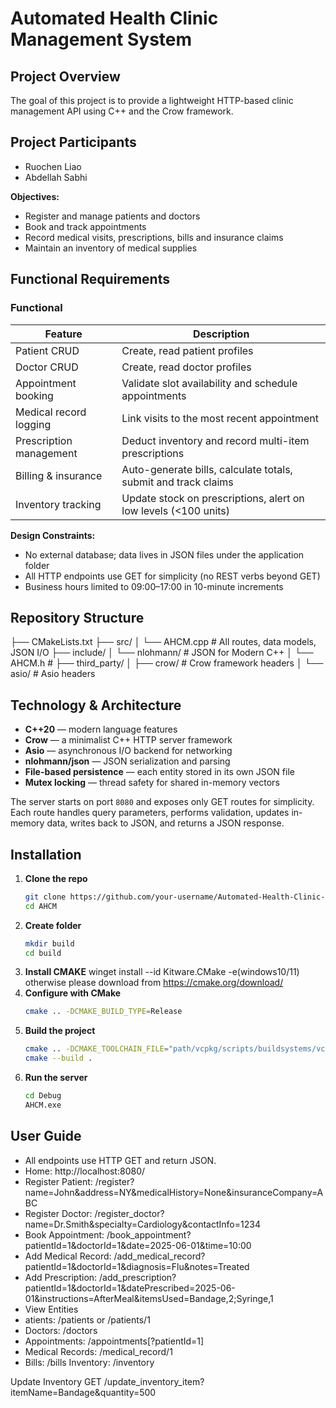 # Automated Health Clinic Management System

## Project Overview

The goal of this project is to provide a lightweight HTTP-based clinic management API using C++ and the Crow framework.  

## Project Participants

* Ruochen Liao
* Abdellah Sabhi

**Objectives:**

- Register and manage patients and doctors  
- Book and track appointments  
- Record medical visits, prescriptions, bills and insurance claims  
- Maintain an inventory of medical supplies  


## Functional Requirements

### Functional
| Feature                                    | Description                                                     
|--------------------------------------------|-----------------------------------------------------------------
| Patient CRUD                               | Create, read patient profiles                                   
| Doctor CRUD                                | Create, read doctor profiles                                    
| Appointment booking                        | Validate slot availability and schedule appointments            
| Medical record logging                     | Link visits to the most recent appointment                      
| Prescription management                    | Deduct inventory and record multi-item prescriptions            
| Billing & insurance                        | Auto-generate bills, calculate totals, submit and track claims  
| Inventory tracking                         | Update stock on prescriptions, alert on low levels (<100 units) 

**Design Constraints:**

- No external database; data lives in JSON files under the application folder  
- All HTTP endpoints use GET for simplicity (no REST verbs beyond GET)  
- Business hours limited to 09:00–17:00 in 10-minute increments  

## Repository Structure

├── CMakeLists.txt
├── src/
│ └── AHCM.cpp # All routes, data models, JSON I/O
├── include/
│ └── nlohmann/ # JSON for Modern C++
│ └── AHCM.h # 
├── third_party/
│ ├── crow/ # Crow framework headers
│ └── asio/ # Asio headers

## Technology & Architecture

- **C++20** — modern language features  
- **Crow** — a minimalist C++ HTTP server framework  
- **Asio** — asynchronous I/O backend for networking  
- **nlohmann/json** — JSON serialization and parsing  
- **File-based persistence** — each entity stored in its own JSON file  
- **Mutex locking** — thread safety for shared in-memory vectors  

The server starts on port `8080` and exposes only GET routes for simplicity. Each route handles query parameters, performs validation, updates in-memory data, writes back to JSON, and returns a JSON response.

## Installation

1. **Clone the repo**  
   ```bash
   git clone https://github.com/your-username/Automated-Health-Clinic-Management.git
   cd AHCM
2. **Create folder**
   ```bash
   mkdir build
   cd build
3. **Install CMAKE**
   winget install --id Kitware.CMake -e(windows10/11)
   otherwise please download from https://cmake.org/download/
4. **Configure with CMake**
   ```bash
   cmake .. -DCMAKE_BUILD_TYPE=Release
5. **Build the project**
   ```bash
   cmake .. -DCMAKE_TOOLCHAIN_FILE="path/vcpkg/scripts/buildsystems/vcpkg.cmake"
   cmake --build .
6. **Run the server**
   ```bash
   cd Debug
   AHCM.exe

## User Guide

- All endpoints use HTTP GET and return JSON.
- Home: http://localhost:8080/
- Register Patient: /register?name=John&address=NY&medicalHistory=None&insuranceCompany=ABC
- Register Doctor: /register_doctor?name=Dr.Smith&specialty=Cardiology&contactInfo=1234
- Book Appointment: /book_appointment?patientId=1&doctorId=1&date=2025-06-01&time=10:00
- Add Medical Record: /add_medical_record?patientId=1&doctorId=1&diagnosis=Flu&notes=Treated
- Add Prescription: /add_prescription?patientId=1&doctorId=1&datePrescribed=2025-06-01&instructions=AfterMeal&itemsUsed=Bandage,2;Syringe,1
- View Entities
- atients: /patients or /patients/1
- Doctors: /doctors
- Appointments: /appointments[?patientId=1]
- Medical Records: /medical_record/1
- Bills: /bills
Inventory: /inventory

Update Inventory
GET /update_inventory_item?itemName=Bandage&quantity=500
